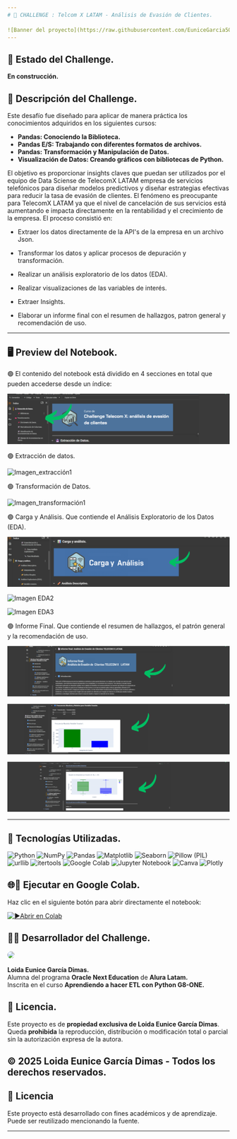 ```yaml
---
# 📒 CHALLENGE : Telcom X LATAM - Análisis de Evasión de Clientes.

![Banner del proyecto](https://raw.githubusercontent.com/EuniceGarcia503/Challenge2_TelecomX_LATAM/refs/heads/main/Imagenes_TELECOMX_LATAM/banner1TelecomX_readme.png)
---
```

## 🚧 Estado del Challenge. 
**En construcción.**  

## 📌 Descripción del Challenge.
Este desafío fue diseñado para aplicar de manera práctica los conocimientos adquiridos en los siguientes cursos:  
- **Pandas: Conociendo la Biblioteca.**  
- **Pandas E/S: Trabajando con diferentes formatos de archivos.**  
- **Pandas: Transformación y Manipulación de Datos.**
- **Visualización de Datos: Creando gráficos con bibliotecas de Python.** 

El objetivo es proporcionar insights claves que puedan ser utilizados por el equipo de Data Sciense de TelecomX LATAM empresa de servicios telefónicos para diseñar
modelos predictivos y diseñar estrategias efectivas para reducir la tasa de evasión de clientes.
El fenómeno es preocupante para TelecomX LATAM ya que el nivel de cancelación de sus servicios está aumentando e impacta directamente en la rentabilidad y el crecimiento de la empresa.
El proceso consistió en:

- Extraer los datos directamente de la API's de la empresa en un archivo Json.

- Transformar los datos y aplicar procesos de depuración y transformación.

- Realizar un análisis exploratorio de los datos (EDA).

- Realizar visualizaciones de las variables de interés.

- Extraer Insights.

- Elaborar un informe final con el resumen de hallazgos, patron general y recomendación de uso.

---

## 🖥️ Preview del Notebook.

🟢 El contenido del notebook está dividido en 4 secciones en total que pueden accederse desde un índice:

![Imagen_indice](https://raw.githubusercontent.com/EuniceGarcia503/Challenge2_TelecomX_LATAM/refs/heads/main/Imagenes_TELECOMX_LATAM/indice%20notebook_readme.png)

🟢 Extracción de datos.
  
![Imagen_extracción1](https://raw.githubusercontent.com/EuniceGarcia503/Challenge2_TelecomX_LATAM/refs/heads/main/Imagenes_TELECOMX_LATAM/extracci%C3%B3n%20de%20datos_readme.png)

🟢 Transformación de Datos.

![Imagen_transformación1](https://raw.githubusercontent.com/EuniceGarcia503/Challenge2_TelecomX_LATAM/refs/heads/main/Imagenes_TELECOMX_LATAM/transformaci%C3%B3n%20de%20datos%20_readme.png)

🟢 Carga y Análisis. Que contiende el Análisis Exploratorio de los Datos (EDA).

![Imagen EDA1](https://raw.githubusercontent.com/EuniceGarcia503/Challenge2_TelecomX_LATAM/refs/heads/main/Imagenes_TELECOMX_LATAM/secci%C3%B3n%20carga%20y%20an%C3%A1lisis_readme.png)

![Imagen EDA2](https://raw.githubusercontent.com/EuniceGarcia503/Challenge2_TelecomX_LATAM/refs/heads/main/Imagenes_TELECOMX_LATAM/an%C3%A1lisis%20decriptivo_readme.png)

![Imagen EDA3](https://raw.githubusercontent.com/EuniceGarcia503/Challenge2_TelecomX_LATAM/refs/heads/main/Imagenes_TELECOMX_LATAM/2%20an%C3%A1lisis%20decriptivo_readme.png)

🟢 Informe Final. Que contiende el resumen de hallazgos, el patrón general y la recomendación de uso.

![Imagen informe1](https://raw.githubusercontent.com/EuniceGarcia503/Challenge2_TelecomX_LATAM/refs/heads/main/Imagenes_TELECOMX_LATAM/banner%20de%20informe_README.png)

![Imagen informe2](https://raw.githubusercontent.com/EuniceGarcia503/Challenge2_TelecomX_LATAM/refs/heads/main/Imagenes_TELECOMX_LATAM/2%20informe_README.png)

![Imagen informe3](https://raw.githubusercontent.com/EuniceGarcia503/Challenge2_TelecomX_LATAM/refs/heads/main/Imagenes_TELECOMX_LATAM/3%20informe_README%20(1).png)


---


## 🧰 Tecnologías Utilizadas.

![Python](https://img.shields.io/badge/Python-3776AB?style=for-the-badge&logo=python&logoColor=fff)
![NumPy](https://img.shields.io/badge/NumPy-013243?style=for-the-badge&logo=numpy&logoColor=fff)
![Pandas](https://img.shields.io/badge/Pandas-150458?style=for-the-badge&logo=pandas&logoColor=fff)
![Matplotlib](https://img.shields.io/badge/Matplotlib-007ACC?style=for-the-badge&logo=matplotlib&logoColor=fff)
![Seaborn](https://img.shields.io/badge/Seaborn-76B900?style=for-the-badge&logoColor=fff)
![Pillow (PIL)](https://img.shields.io/badge/Pillow%20(PIL)-FF6F61?style=for-the-badge&logoColor=fff)
![urllib](https://img.shields.io/badge/urllib.request-006400?style=for-the-badge&logoColor=fff)
![itertools](https://img.shields.io/badge/itertools-4682B4?style=for-the-badge&logoColor=fff)
![Google Colab](https://img.shields.io/badge/Google%20Colab-F9AB00?style=for-the-badge&logo=google-colab&logoColor=000)
![Jupyter Notebook](https://img.shields.io/badge/Jupyter-FA0F00?style=for-the-badge&logo=jupyter&logoColor=fff)
![Canva](https://img.shields.io/badge/Canva-00C4CC?style=for-the-badge&logo=canva&logoColor=fff)
![Plotly](https://img.shields.io/badge/Plotly-5.x-3F4F75?logo=plotly&logoColor=white&style=flat)


## 🌐🔗 Ejecutar en Google Colab.

Haz clic en el siguiente botón para abrir directamente el notebook:

[![▶️Abrir en Colab](https://colab.research.google.com/assets/colab-badge.svg)](https://github.com/EuniceGarcia503/Challenge2_TelecomX_LATAM/blob/main/TelecomX_LATAM.ipynb)

## 👩‍💻 Desarrollador del Challenge.  

<img src="https://github.com/user-attachments/assets/f9a42f94-e38f-46c7-909b-41f080896356" width="110px" style="border-radius: 10px;">




**Loida Eunice García Dimas.**  
Alumna del programa **Oracle Next Education** de **Alura Latam.**  
Inscrita en el curso **Aprendiendo a hacer ETL con Python G8-ONE.**  

## 📜 Licencia.  
Este proyecto es de **propiedad exclusiva de Loida Eunice García Dimas**.  
Queda **prohibida** la reproducción, distribución o modificación total o parcial sin la autorización expresa de la autora.  

© 2025 Loida Eunice García Dimas - **Todos los derechos reservados**.  
---

## 📄 Licencia

Este proyecto está desarrollado con fines académicos y de aprendizaje. Puede ser reutilizado mencionando la fuente.

---
